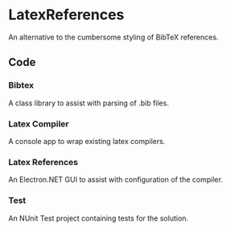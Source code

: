 # LatexReferences
An alternative to the cumbersome styling of BibTeX references.

## Code

### Bibtex
A class library to assist with parsing of .bib files.

### Latex Compiler
A console app to wrap existing latex compilers.

### Latex References
An Electron.NET GUI to assist with configuration of the compiler.

### Test
An NUnit Test project containing tests for the solution.